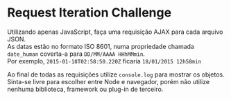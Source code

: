 # Request Iteration Challenge

Utilizando apenas JavaScript, faça uma requisição AJAX para cada arquivo JSON.
<br>
As datas estão no formato ISO 8601, numa propriedade chamada `date_human` coverta-a para `DD/MM/AAAA HHhMMmin`.
<br>
Por exemplo, `2015-01-18T02:58:50.220Z` ficaria `18/01/2015 12h58min`

Ao final de todas as requisições utilize `console.log` para mostrar os objetos.
<br>
Sinta-se livre para escolher entre Node e navegador, porém não utilize nenhuma biblioteca, framework ou plug-in de terceiro.
